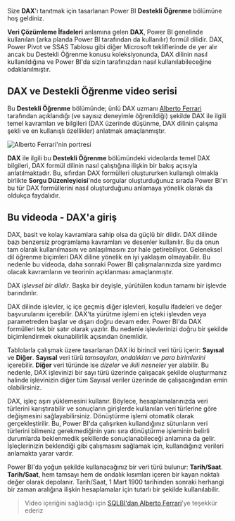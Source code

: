 Size **DAX**'ı tanıtmak için tasarlanan Power BI **Destekli Öğrenme** bölümüne hoş geldiniz.

**Veri Çözümleme İfadeleri** anlamına gelen **DAX**, Power BI genelinde kullanılan (arka planda Power BI tarafından da kullanılır) formül dilidir. DAX, Power Pivot ve SSAS Tablosu gibi diğer Microsoft tekliflerinde de yer alır ancak bu Destekli Öğrenme konusu koleksiyonunda, DAX dilinin nasıl kullanıldığına ve Power BI'da sizin tarafınızdan nasıl kullanılabileceğine odaklanılmıştır.

## <a name="dax-and-this-guided-learning-video-series"></a>DAX ve Destekli Öğrenme video serisi
Bu **Destekli Öğrenme** bölümünde; ünlü DAX uzmanı [Alberto Ferrari](http://www.sqlbi.com/learning-dax/?utm_source=powerbi&utm_medium=marketing&utm_campaign=after-summit) tarafından açıklandığı (ve sayısız deneyimle öğrenildiği) şekilde DAX ile ilgili temel kavramları ve bilgileri (DAX üzerinde düşünme, DAX dilinin çalışma şekli ve en kullanışlı özellikler) anlatmak amaçlanmıştır.

![Alberto Ferrari'nin portresi](media/7-1-intro-to-dax/intro_dax_6_alberto_ferrari.png)

**DAX** ile ilgili bu **Destekli Öğrenme** bölümündeki videolarda temel DAX bilgileri, DAX formül dilinin nasıl çalıştığına ilişkin bir bakış açısıyla anlatılmaktadır. Bu, sıfırdan DAX formülleri oluştururken kullanışlı olmakla birlikte **Sorgu Düzenleyicisi**'nde sorgular oluşturduğunuz sırada Power BI'ın bu tür DAX formüllerini nasıl oluşturduğunu anlamaya yönelik olarak da oldukça faydalıdır.

## <a name="in-this-video---introduction-to-dax"></a>Bu videoda - DAX'a giriş
DAX, basit ve kolay kavramlara sahip olsa da güçlü bir dildir. DAX dilinde bazı benzersiz programlama kavramları ve desenler kullanılır. Bu da onun tam olarak kullanılmasını ve anlaşılmasını zor hale getirebiliyor. Geleneksel dil öğrenme biçimleri DAX diline yönelik en iyi yaklaşım olmayabilir. Bu nedenle bu videoda, daha sonraki Power BI çalışmalarınızda size yardımcı olacak kavramların ve teorinin açıklanması amaçlanmıştır.

DAX *işlevsel bir dildir*. Başka bir deyişle, yürütülen kodun tamamı bir işlevde barındırılır.

DAX dilinde işlevler, iç içe geçmiş diğer işlevleri, koşullu ifadeleri ve değer başvurularını içerebilir. DAX'ta yürütme işlemi en içteki işlevden veya parametreden başlar ve dışarı doğru devam eder. Power BI'da DAX formülleri tek bir satır olarak yazılır. Bu nedenle işlevlerinizi doğru bir şekilde biçimlendirmek okunabilirlik açısından önemlidir.

Tablolarla çalışmak üzere tasarlanan DAX iki birincil veri türü içerir: **Sayısal** ve **Diğer**. **Sayısal** veri türü *tamsayıları*, *ondalıkları* ve *para birimlerini* içerebilir. **Diğer** veri türünde ise *dizeler* ve *ikili nesneler* yer alabilir. Bu nedenle, DAX işlevinizi bir sayı türü üzerinde çalışacak şekilde oluşturmanız halinde işlevinizin diğer tüm Sayısal veriler üzerinde de çalışacağından emin olabilirsiniz.

DAX, işleç aşırı yüklemesini kullanır. Böylece, hesaplamalarınızda veri türlerini karıştırabilir ve sonuçların girişlerde kullanılan veri türlerine göre değişmesini sağlayabilirsiniz. Dönüştürme işlemi otomatik olarak gerçekleştirilir. Bu, Power BI'da çalışırken kullandığınız sütunların veri türlerini bilmeniz gerekmediğinin yanı sıra dönüştürme işleminin belirli durumlarda beklenmedik şekillerde sonuçlanabileceği anlamına da gelir. İşleçlerinizin beklendiği gibi çalışmasını sağlamak için, kullandığınız verileri anlamakta yarar vardır.

Power BI'da yoğun şekilde kullanacağınız bir veri türü bulunur: **Tarih/Saat**. **Tarih/Saat**, hem tamsayı hem de ondalık kısımları içeren bir kayan noktalı değer olarak depolanır. Tarih/Saat, 1 Mart 1900 tarihinden sonraki herhangi bir zaman aralığına ilişkin hesaplamalar için tutarlı bir şekilde kullanılabilir.

> Video içeriğini sağladığı için [SQLBI'dan Alberto Ferrari](http://www.sqlbi.com/learning-dax/?utm_source=powerbi&utm_medium=marketing&utm_campaign=after-summit)'ye teşekkür ederiz
> 
> 

